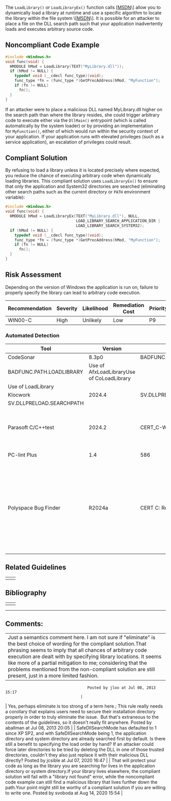 The `LoadLibrary()` or `LoadLibraryEx()` function calls \[[MSDN](http://msdn.microsoft.com/en-us/library/windows/desktop/ms684175(v=vs.85).aspx)\] allow you to dynamically load a library at runtime and use a specific algorithm to locate the library within the file system \[[MSDN](http://msdn.microsoft.com/en-us/library/windows/desktop/ms682586(v=vs.85).aspx)\]. It is possible for an attacker to place a file on the DLL search path such that your application inadvertently loads and executes arbitrary source code.
## Noncompliant Code Example
``` c
#include <Windows.h>
void func(void) {
  HMODULE hMod = LoadLibrary(TEXT("MyLibrary.dll"));
  if (hMod != NULL) {
    typedef void (__cdecl func_type)(void);
    func_type *fn = (func_type *)GetProcAddress(hMod, "MyFunction");
    if (fn != NULL)
      fn();
  }
}
```
If an attacker were to place a malicious DLL named MyLibrary.dll higher on the search path than where the library resides, she could trigger arbitrary code to execute either via the `DllMain()` entrypoint (which is called automatically by the system loader) or by providing an implementation for `MyFunction()`, either of which would run within the security context of your application. If your application runs with elevated privileges (such as a service application), an escalation of privileges could result.
## Compliant Solution
By refusing to load a library unless it is located precisely where expected, you reduce the chance of executing arbitrary code when dynamically loading libraries. This compliant solution uses `LoadLibraryEx()` to ensure that only the application and System32 directories are searched (eliminating other search paths such as the current directory or `PATH` environment variable):
``` c
#include <Windows.h>
void func(void) {
  HMODULE hMod = LoadLibraryEx(TEXT("MyLibrary.dll"), NULL,
                               LOAD_LIBRARY_SEARCH_APPLICATION_DIR |
                               LOAD_LIBRARY_SEARCH_SYSTEM32);
  if (hMod != NULL) {
    typedef void (__cdecl func_type)(void);
    func_type *fn = (func_type *)GetProcAddress(hMod, "MyFunction");
    if (fn != NULL)
      fn();
  }
}
```
## Risk Assessment
Depending on the version of Windows the application is run on, failure to properly specify the library can lead to arbitrary code execution.

| Recommendation | Severity | Likelihood | Remediation Cost | Priority | Level |
| ----|----|----|----|----|----|
| WIN00-C | High | Unlikely | Low | P9 | L2 |

### Automated Detection

| Tool | Version | Checker | Description |
| ----|----|----|----|
| CodeSonar | 8.3p0 | BADFUNC.PATH.AFXLOADLIBRARYBADFUNC.PATH.COLOADLIBRARY
BADFUNC.PATH.LOADLIBRARY | Use of AfxLoadLibraryUse of CoLoadLibrary
Use of LoadLibrary |
| Klocwork | 2024.4 | SV.DLLPRELOAD.NONABSOLUTE.DLLSV.DLLPRELOAD.NONABSOLUTE.EXE
SV.DLLPRELOAD.SEARCHPATH |  |
| Parasoft C/C++test | 2024.2 | CERT_C-WIN00-a | Use care to ensure that LoadLibrary() will load the correct library |
| PC-lint Plus | 1.4 | 586 | Fully supported |
| Polyspace Bug Finder | R2024a | CERT C: Rec. WIN00-C | Checks for:Load of library from a relative path can be controlled by external actorLibrary loaded from externally controlled path.Rec. partially covered. |

## Related Guidelines

|  |  |
| ----|----|
|  |  |

## Bibliography

|  |  |
| ----|----|
|  |  |

------------------------------------------------------------------------
[](../c/Rec_%2051_%20Microsoft%20Windows%20_WIN_)[](../c/Rec_%2051_%20Microsoft%20Windows%20_WIN_)[](https://wiki.sei.cmu.edu/confluence/pages/viewpage.action?pageId=87152032)
## Comments:

|  |
| ----|
| Just a semantics comment here. I am not sure if "eliminate" is the best choice of wording for the compliant solution.That phrasing seems to imply that all chances of arbitrary code execution are dealt with by specifying library locations. It seems like more of a partial mitigation to me; considering that the problems mentioned from the non-compliant solution are still present, just in a more limited fashion.
                                        Posted by jloo at Jul 08, 2013 15:17
                                     |
| Yes, perhaps eliminate is too strong of a term here.; This rule really needs a corollary that explains users need to secure their installation directory properly in order to truly eliminate the issue.  But that's extraneous to the contents of the guidelines, so it doesn't really fit anywhere.
                                        Posted by aballman at Jul 08, 2013 20:05
                                     |
| SafeDllSearchMode has defaulted to 1 since XP SP2, and with SafeDllSearchMode being 1, the application directory and system directory are already searched first by default. Is there still a benefit to specifying the load order by hand? If an attacker could force later directories to be tried by deleting the DLL in one of those trusted directories, couldn't they also just replace it with their malicious DLL directly?
                                        Posted by jcsible at Jul 07, 2020 16:47
                                     |
| That will protect your code as long as the library you are searching for lives in the application directory or system directory.If your library lives elsewhere, the compliant solution will fail with a "library not found" error, while the noncompliant code example can still find a malicious library that lives further down the path.Your point might still be worthy of a compliant solution if you are willing to write one.
                                        Posted by svoboda at Aug 14, 2020 15:54
                                     |

